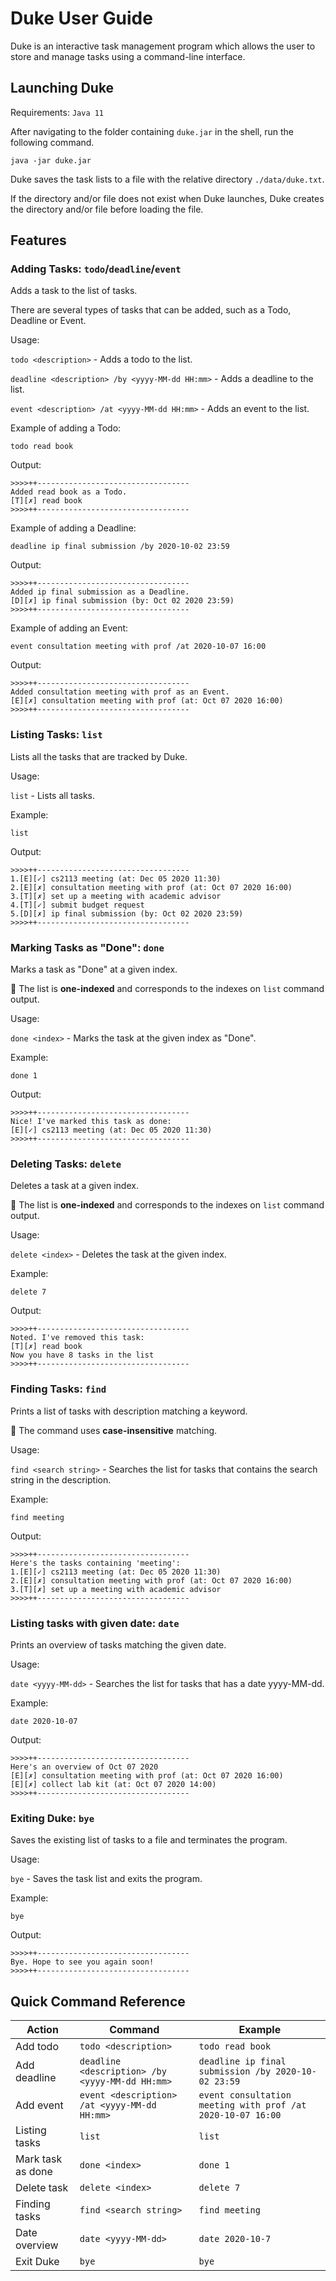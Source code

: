 # Duke User Guide

Duke is an interactive task management program which allows the user to store and manage tasks using a command-line
interface.

## Launching Duke

Requirements: `Java 11`

After navigating to the folder containing `duke.jar` in the shell, run the following command.

`java -jar duke.jar`

Duke saves the task lists to a file with the relative directory `./data/duke.txt`.

If the directory and/or file does not exist when Duke launches, Duke creates the directory and/or file before
loading the file.

## Features 

### Adding Tasks: `todo`/`deadline`/`event`

Adds a task to the list of tasks.

There are several types of tasks that can be added, such as a Todo, Deadline or Event.

Usage:

`todo <description>` - Adds a todo to the list.

`deadline <description> /by <yyyy-MM-dd HH:mm>` - Adds a deadline to the list.

`event <description> /at <yyyy-MM-dd HH:mm>` - Adds an event to the list.

Example of adding a Todo:

`todo read book`

Output:

```
>>>>++----------------------------------
Added read book as a Todo.
[T][✗] read book
>>>>++----------------------------------
```

Example of adding a Deadline:

`deadline ip final submission /by 2020-10-02 23:59`

Output:

```
>>>>++----------------------------------
Added ip final submission as a Deadline.
[D][✗] ip final submission (by: Oct 02 2020 23:59)
>>>>++----------------------------------
```

Example of adding an Event:

`event consultation meeting with prof /at 2020-10-07 16:00`

Output:

```
>>>>++----------------------------------
Added consultation meeting with prof as an Event.
[E][✗] consultation meeting with prof (at: Oct 07 2020 16:00)
>>>>++----------------------------------
```

### Listing Tasks: `list`

Lists all the tasks that are tracked by Duke.

Usage:

`list` - Lists all tasks.

Example:

`list`

Output:

```
>>>>++----------------------------------
1.[E][✓] cs2113 meeting (at: Dec 05 2020 11:30)
2.[E][✗] consultation meeting with prof (at: Oct 07 2020 16:00)
3.[T][✗] set up a meeting with academic advisor
4.[T][✓] submit budget request
5.[D][✗] ip final submission (by: Oct 02 2020 23:59)
>>>>++----------------------------------
```

### Marking Tasks as "Done": `done`

Marks a task as "Done" at a given index.

:triangular_flag_on_post: The list is **one-indexed** and corresponds to the indexes on `list` command output.

Usage:

`done <index>` - Marks the task at the given index as "Done".

Example:

`done 1`

Output:

```
>>>>++----------------------------------
Nice! I've marked this task as done:
[E][✓] cs2113 meeting (at: Dec 05 2020 11:30)
>>>>++----------------------------------
```

### Deleting Tasks: `delete`

Deletes a task at a given index.

:triangular_flag_on_post: The list is **one-indexed** and corresponds to the indexes on `list` command output.

Usage:

`delete <index>` - Deletes the task at the given index.

Example:

`delete 7`

Output:

```
>>>>++----------------------------------
Noted. I've removed this task:
[T][✗] read book
Now you have 8 tasks in the list
>>>>++----------------------------------
```

### Finding Tasks: `find`

Prints a list of tasks with description matching a keyword.

:triangular_flag_on_post: The command uses **case-insensitive** matching.

Usage:

`find <search string>` - Searches the list for tasks that contains the search string in the description.

Example:

`find meeting`

Output:

```
>>>>++----------------------------------
Here's the tasks containing 'meeting':
1.[E][✓] cs2113 meeting (at: Dec 05 2020 11:30)
2.[E][✗] consultation meeting with prof (at: Oct 07 2020 16:00)
3.[T][✗] set up a meeting with academic advisor
>>>>++----------------------------------
```

### Listing tasks with given date: `date`

Prints an overview of tasks matching the given date.

Usage:

`date <yyyy-MM-dd>` - Searches the list for tasks that has a date yyyy-MM-dd.

Example:

`date 2020-10-07`

Output:

```
>>>>++----------------------------------
Here's an overview of Oct 07 2020
[E][✗] consultation meeting with prof (at: Oct 07 2020 16:00)
[E][✗] collect lab kit (at: Oct 07 2020 14:00)
>>>>++----------------------------------
```

### Exiting Duke: `bye`

Saves the existing list of tasks to a file and terminates the program.

Usage:

`bye` - Saves the task list and exits the program.

Example:

`bye`

Output:

```
>>>>++----------------------------------
Bye. Hope to see you again soon!
>>>>++----------------------------------
```

## Quick Command Reference

Action | Command | Example
------------ | ------------ | -------------
Add todo | `todo <description>` | `todo read book`
Add deadline | `deadline <description> /by <yyyy-MM-dd HH:mm>` | `deadline ip final submission /by 2020-10-02 23:59`
Add event | `event <description> /at <yyyy-MM-dd HH:mm>` | `event consultation meeting with prof /at 2020-10-07 16:00`
Listing tasks | `list` | `list`
Mark task as done | `done <index>` | `done 1`
Delete task | `delete <index>` | `delete 7`
Finding tasks | `find <search string>` | `find meeting`
Date overview | `date <yyyy-MM-dd>` | `date 2020-10-7`
Exit Duke | `bye` | `bye`
